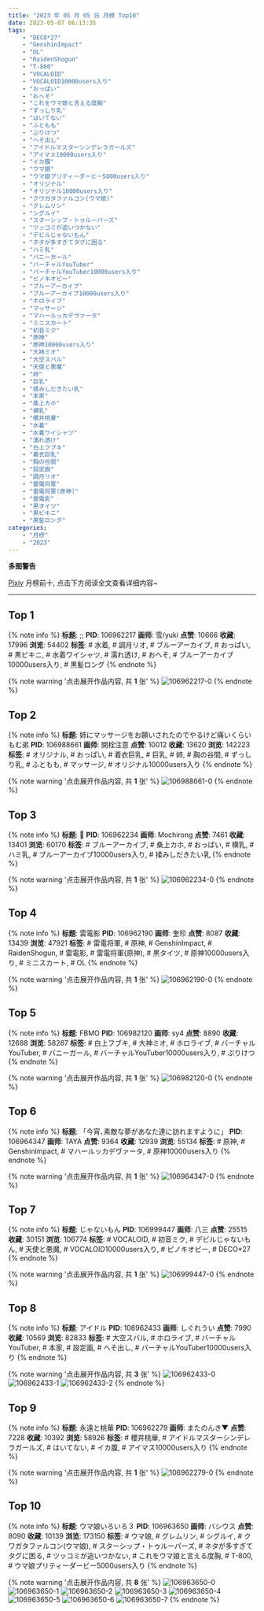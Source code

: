 ```yaml
---
title: "2023 年 05 月 05 日 月榜 Top10"
date: 2023-05-07 06:13:35
tags:
    - "DECO*27"
    - "GenshinImpact"
    - "OL"
    - "RaidenShogun"
    - "T-800"
    - "VOCALOID"
    - "VOCALOID10000users入り"
    - "おっぱい"
    - "おへそ"
    - "これをウマ娘と言える度胸"
    - "ずっしり乳"
    - "はいてない"
    - "ふともも"
    - "ぷりけつ"
    - "へそ出し"
    - "アイドルマスターシンデレラガールズ"
    - "アイマス10000users入り"
    - "イカ腹"
    - "ウマ娘"
    - "ウマ娘プリティーダービー5000users入り"
    - "オリジナル"
    - "オリジナル10000users入り"
    - "クワガタファルコン(ウマ娘)"
    - "グレムリン"
    - "シグルイ"
    - "スターシップ・トゥルーパーズ"
    - "ツッコミが追いつかない"
    - "デビルじゃないもん"
    - "ネタが多すぎてタグに困る"
    - "ハミ乳"
    - "バニーガール"
    - "バーチャルYouTuber"
    - "バーチャルYouTuber10000users入り"
    - "ピノキオピー"
    - "ブルーアーカイブ"
    - "ブルーアーカイブ10000users入り"
    - "ホロライブ"
    - "マッサージ"
    - "マハールッカデヴァータ"
    - "ミニスカート"
    - "初音ミク"
    - "原神"
    - "原神10000users入り"
    - "大神ミオ"
    - "大空スバル"
    - "天使と悪魔"
    - "姉"
    - "巨乳"
    - "揉みしだきたい乳"
    - "本家"
    - "桑上カホ"
    - "横乳"
    - "櫻井桃華"
    - "水着"
    - "水着ワイシャツ"
    - "濡れ透け"
    - "白上フブキ"
    - "着衣巨乳"
    - "胸の谷間"
    - "設定画"
    - "調月リオ"
    - "雷電将軍"
    - "雷電将軍(原神)"
    - "雷電影"
    - "黒タイツ"
    - "黒ビキニ"
    - "黒髪ロング"
categories:
    - "月榜"
    - "2023"
---
```


<i class="fa fa-triangle-exclamation"></i>**多图警告**<i class="fa fa-triangle-exclamation"></i>

[Pixiv](https://www.pixiv.net/) 月榜前十, 点击下方阅读全文查看详细内容~

<!-- more -->

---

## Top 1

{% note info %}
**标题**: ;;
**PID**: 106962217 **画师**: 雪/yuki
**点赞**: 10666 **收藏**: 17996 **浏览**: 54402
**标签**: # 水着, # 調月リオ, # ブルーアーカイブ, # おっぱい, # 黒ビキニ, # 水着ワイシャツ, # 濡れ透け, # おへそ, # ブルーアーカイブ10000users入り, # 黒髪ロング
{% endnote %}

{% note warning '点击展开作品内容, 共 **1** 张' %}
![106962217-0](https://i.pixiv.re/img-original/img/2023/04/08/00/00/32/106962217_p0.jpg)
{% endnote %}

## Top 2

{% note info %}
**标题**: 姉にマッサージをお願いされたのでやるけど痛いくらいもむ弟
**PID**: 106988661 **画师**: 開栓注意
**点赞**: 10012 **收藏**: 13620 **浏览**: 142223
**标签**: # オリジナル, # おっぱい, # 着衣巨乳, # 巨乳, # 姉, # 胸の谷間, # ずっしり乳, # ふともも, # マッサージ, # オリジナル10000users入り
{% endnote %}

{% note warning '点击展开作品内容, 共 **1** 张' %}
![106988661-0](https://i.pixiv.re/img-original/img/2023/04/08/20/52/15/106988661_p0.jpg)
{% endnote %}

## Top 3

{% note info %}
**标题**: 💛
**PID**: 106962234 **画师**: Mochirong
**点赞**: 7461 **收藏**: 13401 **浏览**: 60170
**标签**: # ブルーアーカイブ, # 桑上カホ, # おっぱい, # 横乳, # ハミ乳, # ブルーアーカイブ10000users入り, # 揉みしだきたい乳
{% endnote %}

{% note warning '点击展开作品内容, 共 **1** 张' %}
![106962234-0](https://i.pixiv.re/img-original/img/2023/04/08/00/00/37/106962234_p0.jpg)
{% endnote %}

## Top 4

{% note info %}
**标题**: 雷電影
**PID**: 106962190 **画师**: 奎珍
**点赞**: 8087 **收藏**: 13439 **浏览**: 47921
**标签**: # 雷電将軍, # 原神, # GenshinImpact, # RaidenShogun, # 雷電影, # 雷電将軍(原神), # 黒タイツ, # 原神10000users入り, # ミニスカート, # OL
{% endnote %}

{% note warning '点击展开作品内容, 共 **1** 张' %}
![106962190-0](https://i.pixiv.re/img-original/img/2023/04/08/00/00/25/106962190_p0.jpg)
{% endnote %}

## Top 5

{% note info %}
**标题**: FBMO
**PID**: 106982120 **画师**: sy4
**点赞**: 8890 **收藏**: 12688 **浏览**: 58267
**标签**: # 白上フブキ, # 大神ミオ, # ホロライブ, # バーチャルYouTuber, # バニーガール, # バーチャルYouTuber10000users入り, # ぷりけつ
{% endnote %}

{% note warning '点击展开作品内容, 共 **1** 张' %}
![106982120-0](https://i.pixiv.re/img-original/img/2023/04/08/17/17/55/106982120_p0.png)
{% endnote %}

## Top 6

{% note info %}
**标题**: 「今宵､素敵な夢があなた達に訪れますように」
**PID**: 106964347 **画师**: TAYA
**点赞**: 9364 **收藏**: 12939 **浏览**: 55134
**标签**: # 原神, # GenshinImpact, # マハールッカデヴァータ, # 原神10000users入り
{% endnote %}

{% note warning '点击展开作品内容, 共 **1** 张' %}
![106964347-0](https://i.pixiv.re/img-original/img/2023/04/08/00/53/27/106964347_p0.jpg)
{% endnote %}

## Top 7

{% note info %}
**标题**: じゃないもん
**PID**: 106999447 **画师**: 八三
**点赞**: 25515 **收藏**: 30151 **浏览**: 106774
**标签**: # VOCALOID, # 初音ミク, # デビルじゃないもん, # 天使と悪魔, # VOCALOID10000users入り, # ピノキオピー, # DECO*27
{% endnote %}

{% note warning '点击展开作品内容, 共 **1** 张' %}
![106999447-0](https://i.pixiv.re/img-original/img/2023/04/09/01/40/43/106999447_p0.png)
{% endnote %}

## Top 8

{% note info %}
**标题**: アイドル
**PID**: 106962433 **画师**: しぐれうい
**点赞**: 7990 **收藏**: 10569 **浏览**: 82833
**标签**: # 大空スバル, # ホロライブ, # バーチャルYouTuber, # 本家, # 設定画, # へそ出し, # バーチャルYouTuber10000users入り
{% endnote %}

{% note warning '点击展开作品内容, 共 **3** 张' %}
![106962433-0](https://i.pixiv.re/img-original/img/2023/04/08/00/02/08/106962433_p0.jpg)
![106962433-1](https://i.pixiv.re/img-original/img/2023/04/08/00/02/08/106962433_p1.jpg)
![106962433-2](https://i.pixiv.re/img-original/img/2023/04/08/00/02/08/106962433_p2.jpg)
{% endnote %}

## Top 9

{% note info %}
**标题**: 永遠と桃華
**PID**: 106962279 **画师**: またのんき▼
**点赞**: 7228 **收藏**: 10392 **浏览**: 58926
**标签**: # 櫻井桃華, # アイドルマスターシンデレラガールズ, # はいてない, # イカ腹, # アイマス10000users入り
{% endnote %}

{% note warning '点击展开作品内容, 共 **1** 张' %}
![106962279-0](https://i.pixiv.re/img-original/img/2023/04/08/00/00/51/106962279_p0.jpg)
{% endnote %}

## Top 10

{% note info %}
**标题**: ウマ娘いろいろ３
**PID**: 106963650 **画师**: バシウス
**点赞**: 8090 **收藏**: 10139 **浏览**: 173150
**标签**: # ウマ娘, # グレムリン, # シグルイ, # クワガタファルコン(ウマ娘), # スターシップ・トゥルーパーズ, # ネタが多すぎてタグに困る, # ツッコミが追いつかない, # これをウマ娘と言える度胸, # T-800, # ウマ娘プリティーダービー5000users入り
{% endnote %}

{% note warning '点击展开作品内容, 共 **8** 张' %}
![106963650-0](https://i.pixiv.re/img-original/img/2023/04/08/00/31/56/106963650_p0.jpg)
![106963650-1](https://i.pixiv.re/img-original/img/2023/04/08/00/31/56/106963650_p1.jpg)
![106963650-2](https://i.pixiv.re/img-original/img/2023/04/08/00/31/56/106963650_p2.jpg)
![106963650-3](https://i.pixiv.re/img-original/img/2023/04/08/00/31/56/106963650_p3.jpg)
![106963650-4](https://i.pixiv.re/img-original/img/2023/04/08/00/31/56/106963650_p4.jpg)
![106963650-5](https://i.pixiv.re/img-original/img/2023/04/08/00/31/56/106963650_p5.jpg)
![106963650-6](https://i.pixiv.re/img-original/img/2023/04/08/00/31/56/106963650_p6.jpg)
![106963650-7](https://i.pixiv.re/img-original/img/2023/04/08/00/31/56/106963650_p7.jpg)
{% endnote %}
